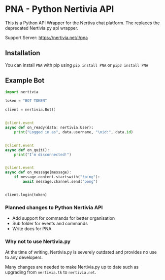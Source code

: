 # PNA - Python Nertivia API

This is a Python API Wrapper for the Nertiva chat platform. The replaces the deprecated Nertivia.py api wrapper. 

Support Server: https://nertivia.net/i/pna

## Installation
You can install `PNA` with pip using
`pip install PNA` or `pip3 install PNA`

## Example Bot

```py
import nertivia

token = "BOT TOKEN"

client = nertivia.Bot()


@client.event
async def on_ready(data: nertivia.User):
    print("Logged in as", data.username, "\nid:", data.id)


@client.event
async def on_quit():
    print("I'm disconnected!")


@client.event
async def on_message(message):
    if message.content.startswith("!ping"):
        await message.channel.send("pong")


client.login(token)
```

### Planned changes to Python Nertivia API

- Add support for commands for better organisation
- Sub folder for events and commands
- Write docs for PNA

### Why not to use Nertivia.py

At the time of writing, Nertivia.py is severely outdated and provides no use to any developers. 

Many changes are needed to make Nertivia.py up to date such as upgrading from
`nertivia.tk` to `nertivia.net`. 



